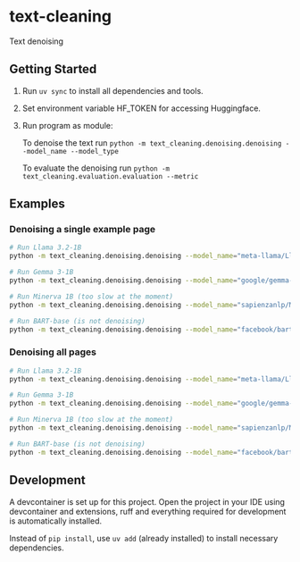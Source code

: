 # text-cleaning
Text denoising

## Getting Started
1. Run `uv sync` to install all dependencies and tools.
2. Set environment variable HF_TOKEN for accessing Huggingface.
3. Run program as module:

   To denoise the text run   `python -m text_cleaning.denoising.denoising --model_name --model_type`

   To evaluate the denoising run  `python -m text_cleaning.evaluation.evaluation --metric`
   
## Examples

### Denoising a single example page
```bash
# Run Llama 3.2-1B
python -m text_cleaning.denoising.denoising --model_name="meta-llama/Llama-3.2-1B-Instruct" --model_type="causal" --subset="[3,]"

# Run Gemma 3-1B
python -m text_cleaning.denoising.denoising --model_name="google/gemma-3-1b-it" --model_type="causal" --subset="[3,]"

# Run Minerva 1B (too slow at the moment)
python -m text_cleaning.denoising.denoising --model_name="sapienzanlp/Minerva-1B-base-v1.0" --model_type="causal" --subset="[3,]" 

# Run BART-base (is not denoising)
python -m text_cleaning.denoising.denoising --model_name="facebook/bart-base" --model_type="seq2seq" --subset="[3,]"
```

### Denoising all pages
```bash
# Run Llama 3.2-1B
python -m text_cleaning.denoising.denoising --model_name="meta-llama/Llama-3.2-1B-Instruct" --model_type="causal"

# Run Gemma 3-1B
python -m text_cleaning.denoising.denoising --model_name="google/gemma-3-1b-it" --model_type="causal"

# Run Minerva 1B (too slow at the moment)
python -m text_cleaning.denoising.denoising --model_name="sapienzanlp/Minerva-1B-base-v1.0" --model_type="causal"

# Run BART-base (is not denoising)
python -m text_cleaning.denoising.denoising --model_name="facebook/bart-base" --model_type="seq2seq"
```


## Development
A devcontainer is set up for this project.
Open the project in your IDE using devcontainer and extensions, ruff and everything required for development is automatically installed.

Instead of `pip install`, use `uv add` (already installed) to install necessary dependencies.
